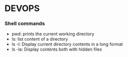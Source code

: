 # DEVOPS
### Shell commands
- pwd: prints the current working directory
- ls: list content of a directory
- ls -l: Display current directory contents in a long format
- ls -la: Display contents both with hidden files
